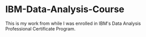 # IBM-Data-Analysis-Course
This is my work from while I was enrolled in IBM's Data Analysis Professional Certificate Program.
